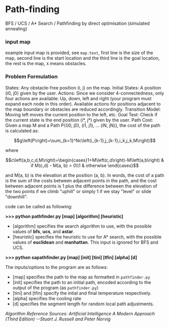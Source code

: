 # Path-finding
BFS / UCS /  A* Search / Pathfinding by direct optimisation (simulated annealing)

### input map

example input map is provided, see `map.text`, first line is the size of the map, second line is the start location and the third line is the goal location, the rest is the map, `X` means obstacles. 

### Problem Formulation

States: Any obstacle-free position (i, j) on the map.
Initial States: A position (i0, j0) given by the user.
Actions: Since we consider 4-connectedness, only four actions are available: Up, down, left and right (your program must expand each node in this order). Available actions for positions adjacent to the map boundary or obstacles are reduced accordingly.
Transition Model: Moving left moves the current position to the left, etc.
Goal Test: Check if the current state is the end position (i*, j*) given by the user.
Path Cost: Given a map M and a Path P{(i0, j0), (i1, j1), ... (iN, jN)}, the cost of the path is calculated as:

$$g\left(P\right)=\sum_{k=1}^Nc\left(i_{k-1},j_{k-1},i_k,j_k,M\right)$$

where

$$c\left(a,b,c,d,M\right)=\begin{cases}1+M\left(c,d\right)-M\left(a,b\right) & if M(c,d) - M(a, b) > 0\\1 & otherwise \end{cases}$$

and M(a, b) is the elevation at the position (a, b). In words, the cost of a path is the sum of the costs between adjacent points in the path, and the cost between adjacent points is 1 plus the difference between the elevation of the two points if we climb "uphill" or simply 1 if we stay "level" or slide "downhill".


code can be called as following:

__>>> python pathfinder.py [map] [algorithm] [heuristic]__

- [algorithm] specifies the search algorithm to use, with the possible values of __bfs__, __ucs__, and __astar__.
- [heuristic] specifies the heuristic to use for A* search, with the possible values of __euclidean__ and __manhattan__. This input is ignored for BFS and UCS.



__>>> python sapathfinder.py [map] [init] [tini] [tfin] [alpha] [d]__

The inputs/options to the program are as follows:

- [map] specifies the path to the map as formatted in `pathfinder.py`
- [init] specifies the path to an initial path, encoded according to the output of the program (as `pathfinder.py`)
- [tini] and [tfin] specify the intial and final temperature respectively.
- [alpha] specifies the cooling rate
- [d] specifies the segment length for random local path adjustments.

*Algorithm Reference Sources: Artificial Intelligence A Modern Approach (Third Edition) --Stuart J. Russell and Peter Norvig*
